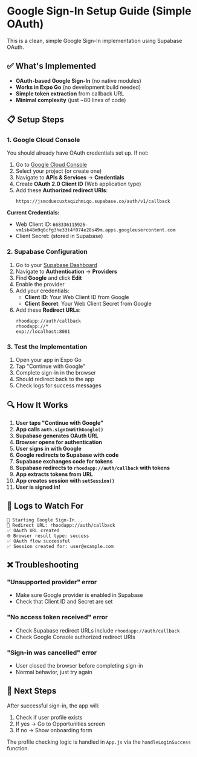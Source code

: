 # Google Sign-In Setup Guide (Simple OAuth)

This is a clean, simple Google Sign-In implementation using Supabase OAuth.

## ✅ What's Implemented

- **OAuth-based Google Sign-In** (no native modules)
- **Works in Expo Go** (no development build needed)
- **Simple token extraction** from callback URL
- **Minimal complexity** (just ~80 lines of code)

## 📋 Setup Steps

### 1. Google Cloud Console

You should already have OAuth credentials set up. If not:

1. Go to [Google Cloud Console](https://console.cloud.google.com/)
2. Select your project (or create one)
3. Navigate to **APIs & Services** → **Credentials**
4. Create **OAuth 2.0 Client ID** (Web application type)
5. Add these **Authorized redirect URIs**:
   ```
   https://jsmcduecuxtaqizhmiqo.supabase.co/auth/v1/callback
   ```

**Current Credentials:**

- Web Client ID: `668336115926-vm1sb48m9q6cfg3he33t4f074e28s49m.apps.googleusercontent.com`
- Client Secret: (stored in Supabase)

### 2. Supabase Configuration

1. Go to your [Supabase Dashboard](https://supabase.com/dashboard)
2. Navigate to **Authentication** → **Providers**
3. Find **Google** and click **Edit**
4. Enable the provider
5. Add your credentials:
   - **Client ID**: Your Web Client ID from Google
   - **Client Secret**: Your Web Client Secret from Google
6. Add these **Redirect URLs**:
   ```
   rhoodapp://auth/callback
   rhoodapp://*
   exp://localhost:8081
   ```

### 3. Test the Implementation

1. Open your app in Expo Go
2. Tap "Continue with Google"
3. Complete sign-in in the browser
4. Should redirect back to the app
5. Check logs for success messages

## 🔍 How It Works

1. **User taps "Continue with Google"**
2. **App calls `auth.signInWithGoogle()`**
3. **Supabase generates OAuth URL**
4. **Browser opens for authentication**
5. **User signs in with Google**
6. **Google redirects to Supabase with code**
7. **Supabase exchanges code for tokens**
8. **Supabase redirects to `rhoodapp://auth/callback` with tokens**
9. **App extracts tokens from URL**
10. **App creates session with `setSession()`**
11. **User is signed in!**

## 📝 Logs to Watch For

```
🔐 Starting Google Sign-In...
🔗 Redirect URL: rhoodapp://auth/callback
✅ OAuth URL created
🌐 Browser result type: success
✅ OAuth flow successful
✅ Session created for: user@example.com
```

## ❌ Troubleshooting

### "Unsupported provider" error

- Make sure Google provider is enabled in Supabase
- Check that Client ID and Secret are set

### "No access token received" error

- Check Supabase redirect URLs include `rhoodapp://auth/callback`
- Check Google Console authorized redirect URIs

### "Sign-in was cancelled" error

- User closed the browser before completing sign-in
- Normal behavior, just try again

## 🎯 Next Steps

After successful sign-in, the app will:

1. Check if user profile exists
2. If yes → Go to Opportunities screen
3. If no → Show onboarding form

The profile checking logic is handled in `App.js` via the `handleLoginSuccess` function.
